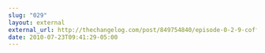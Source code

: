 ```yaml
---
slug: "029"
layout: external
external_url: http://thechangelog.com/post/849754840/episode-0-2-9-coffeescript-with-jeremy-ashkenas
date: 2010-07-23T09:41:29-05:00
---
```

